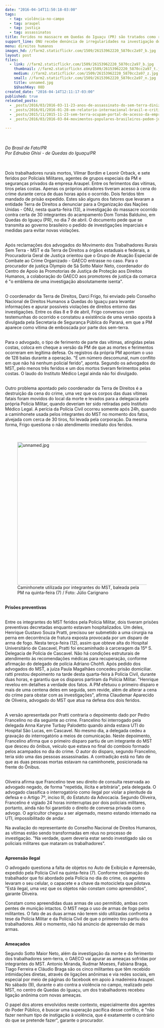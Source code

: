 ```yaml
---
date: "2016-04-14T11:50:18-03:00"
tags:
  - tag: violência-no-campo
  - tag: araupel
  - tag: justiça
  - tag: assassinatos
title: Feridos no massacre em Quedas do Iguaçu (PR) são tratados como réus
support_line: ONU recebe denúncia de irregularidades na investigação do assassinato de dois trabalhadores rurais sem-terra.
menu: direitos humanos
images_hd: //farm2.staticflickr.com/1509/26153962220_5870cc2a97_b.jpg
layout: post
files:
  - link: //farm2.staticflickr.com/1509/26153962220_5870cc2a97_b.jpg
    thumbnail: //farm2.staticflickr.com/1509/26153962220_5870cc2a97_t.jpg
    medium: //farm2.staticflickr.com/1509/26153962220_5870cc2a97_z.jpg
    small: //farm2.staticflickr.com/1509/26153962220_5870cc2a97_n.jpg
    title: unnamed.jpg
    $$hashKey: 08D
created_date: "2016-04-14T12:11:17-03:00"
published: true
releated_posts:
  - _posts/2016/03/2016-03-11-23-anos-de-assassinato-do-sem-terra-diniz-bento-da-silva-o-teixeirinha.md
  - _posts/2016/01/2016-01-28-em-relatorio-internacional-brasil-e-criticado-por-aumento-da-violencia-no-campo.md
  - _posts/2015/11/2015-11-23-sem-terra-ocupam-portal-de-acesso-da-empresa-araupel-no-parana.md
  - _posts/2016/03/2016-03-04-movimentos-populares-brasileiros-pedem-justica-para-berta-caceres.md

---
```

<p><br />
<br />
<em>Do Brasil de Fato/PR<br />
Por Ednubia Ghisi - de Quedas do Igua&ccedil;u/PR</em></p>

<p><br />
<br />
Dois trabalhadores rurais mortos, Vilmar Bordim e Leonir Orback, e sete feridos por Policiais Militares, agentes de grupos especiais da PM e seguran&ccedil;as privados da empresa Araupel. Entre os ferimentos das v&iacute;timas, tiros pelas costas. Apenas os pr&oacute;prios atiradores tiveram acesso &agrave; cena do crime durante cerca de duas horas ap&oacute;s o ocorrido. Dois feridos t&ecirc;m mandado de pris&atilde;o expedido. Estes s&atilde;o alguns dos fatores que levaram a entidade Terra de Direitos a denunciar para a Organiza&ccedil;&atilde;o das Na&ccedil;&otilde;es Unidas - ONU, nesta quarta-feira (13), a investiga&ccedil;&atilde;o do massacre ocorrido contra certa de 30 integrantes do acampamento Dom Tom&aacute;s Baldu&iacute;no, em Quedas do Igua&ccedil;u (PR), no dia 7 de abril. O documento pede que se transmita ao governo brasileiro o pedido de investiga&ccedil;&otilde;es imparciais e medidas para evitar novas viola&ccedil;&otilde;es.</p>

<p><br />
Ap&oacute;s reclama&ccedil;&otilde;es dos advogados do Movimento dos Trabalhadores Rurais Sem Terra - MST e da Terra de Direitos a &oacute;rg&atilde;os estaduais e federais, a Procuradoria Geral de Justi&ccedil;a orientou que o Grupo de Atua&ccedil;&atilde;o Especial de Combate ao Crime Organizado - GAECO entrasse no caso. Para o procurador de justi&ccedil;a Olympio de S&aacute; Sotto Maior Neto, coordenador do Centro de Apoio &agrave;s Promotorias de Justi&ccedil;a de Prote&ccedil;&atilde;o aos Direitos Humanos, a colabora&ccedil;&atilde;o do GAECO aos promotores de justi&ccedil;a da comarca &eacute; &quot;o emblema de uma investiga&ccedil;&atilde;o absolutamente isenta&quot;.</p>

<p><br />
O coordenador da Terra de Direitos, Darci Frigo, foi enviado pelo Conselho Nacional de Direitos Humanos a Quedas do Igua&ccedil;u para levantar informa&ccedil;&otilde;es e apurar poss&iacute;veis viola&ccedil;&otilde;es de direitos entorno das investiga&ccedil;&otilde;es. Entre os dias 8 e 9 de abril, Frigo conversou com testemunhas do ocorrido e constatou a exist&ecirc;ncia de uma vers&atilde;o oposta &agrave; divulgada pela Secretaria de Seguran&ccedil;a P&uacute;blica do Paran&aacute;, em que a PM aparece como v&iacute;tima de emboscada por parte dos sem-terra.</p>

<p><br />
Para o advogado, o tipo de ferimento de parte das v&iacute;timas, atingidas pelas costas, coloca em cheque a vers&atilde;o da PM de que as mortes e ferimentos ocorreram em leg&iacute;tima defesa. Os registros da pr&oacute;pria PM apontam o uso de 128 balas durante a opera&ccedil;&atilde;o. &quot;&Eacute; um n&uacute;mero descomunal, num conflito em que n&atilde;o h&aacute; nenhum policial ferido&quot;, aponta. Segundo os advogados do MST, pelo menos tr&ecirc;s feridos e um dos mortos tiveram ferimentos pelas costas. O laudo do Instituto M&eacute;dico Legal ainda n&atilde;o foi divulgado.</p>

<p><br />
Outro problema apontado pelo coordenador da Terra de Direitos &eacute; a destrui&ccedil;&atilde;o da cena do crime, uma vez que os corpos das duas v&iacute;timas fatais foram movidos do local da morte e levados para a delegacia pela pr&oacute;pria Pol&iacute;cia Militar, quando deveriam ter sido retiradas pelo Instituto M&eacute;dico Legal. A per&iacute;cia da Pol&iacute;cia Civil ocorreu somente ap&oacute;s 24h, quando a caminhonete usada pelos integrantes do MST no momento dos fatos, alvejada com cerca de 30 tiros, foi levada pela corpora&ccedil;&atilde;o. Da mesma forma, Frigo questiona o n&atilde;o atendimento imediato dos feridos.<br />
<br />
&nbsp;</p>

<figure class="image"><img alt="unnamed.jpg" height="466" src="//farm2.staticflickr.com/1509/26153962220_5870cc2a97_b.jpg" width="700" />
<figcaption>Caminhonete utilizada por integrantes do MST, baleada pela PM na quinta-feira (7) / Foto: J&uacute;lio Carignano</figcaption>
</figure>

<p><br />
<strong>Pris&otilde;es preventivas</strong></p>

<p><br />
Entre os integrantes do MST feridos pela Pol&iacute;cia Militar, dois tiveram pris&otilde;es preventivas decretadas enquanto estavam hospitalizados. Um deles, Henrique Gustavo Souza Pratti, precisou ser submetido a uma cirurgia na perna em decorr&ecirc;ncia de fratura exposta provocada por um disparo de arma de fogo. Nesta ter&ccedil;a-feira (12), assim que obteve alta do Hospital Universit&aacute;rio de Cascavel, Pratti foi encaminhado &agrave; carceragem da 15&ordm; S. Delegacia de Pol&iacute;cia de Cascavel. N&atilde;o h&aacute; condi&ccedil;&otilde;es estruturais de atendimento &agrave;s recomenda&ccedil;&otilde;es m&eacute;dicas para recupera&ccedil;&atilde;o, conforme afirma&ccedil;&atilde;o do delegado de pol&iacute;cia Adriano Chohfi. Ap&oacute;s pedido dos advogados do MST, a ju&iacute;za Paula Magalh&atilde;es concedeu pris&atilde;o domiciliar.<br />
ratti prestou depoimento na tarde desta quarta-feira &agrave; Pol&iacute;cia Civil, durante duas horas, e garantiu que os disparos partiram da Pol&iacute;cia Militar. &quot;Henrique revelou em detalhes a verdade dos fatos. A PM efetuou o primeiro disparo e mais de uma centena deles em seguida, sem revide, al&eacute;m de alterar a cena do crime para obstar com as investiga&ccedil;&otilde;es&quot;, afirma Claudemar Aparecido de Oliveira, advogado do MST que atua na defesa dos dois feridos.</p>

<p><br />
A vers&atilde;o apresentada por Pratti contraria o depoimento dado por Pedro Francelino no dia seguinte ao crime. Francelino foi interrogado pela delegada Anna Karyne Turbay Palodetto quando ainda estava UTI do Hospital S&atilde;o Lucas, em Cascavel. No mesmo dia, a delegada cedeu a grava&ccedil;&atilde;o do interrogat&oacute;rio a meios de comunica&ccedil;&atilde;o. Neste depoimento, Francelino afirma que o primeiro disparo partiu de um integrante do MST que desceu do &ocirc;nibus, ve&iacute;culo que estava no final do comboio formado pelos acampados no dia do crime. O autor do disparo, segundo Francelino, teria sido uma das pessoas assassinadas. A contradi&ccedil;&atilde;o est&aacute; no fato de que as duas pessoas mortas estavam na caminhonete, posicionada na frente do &Ocirc;nibus.</p>

<p><br />
Oliveira afirma que Francelino teve seu direito de consulta reservada ao advogado negado, de forma &quot;repetida, il&iacute;cita e arbitr&aacute;ria&quot;, pela delegada. O advogado classifica o interrogat&oacute;rio como ilegal por violar a plenitude da defesa e o Artigo 7&ordm;, inciso III, do Estatuto da Advocacia. Segundo Oliveira, Francelino &eacute; vigiado 24 horas ininterruptas por dois policiais militares, portanto, ainda n&atilde;o foi garantido o direito de conversa privada com o advogo. O agricultor chegou a ser algemado, mesmo estando internado na UTI, impossibilitado de andar.</p>

<p>Na avalia&ccedil;&atilde;o do representante do Conselho Nacional de Direitos Humanos, as v&iacute;timas est&atilde;o sendo transformadas em r&eacute;us no processo de investiga&ccedil;&atilde;o. &quot;Na verdade, quem deveria estar sendo investigado s&atilde;o os policiais militares que mataram os trabalhadores&quot;.</p>

<p><br />
<strong>Apreens&atilde;o ilegal</strong></p>

<p>O advogado questiona a falta de objetos no Auto de Exibi&ccedil;&atilde;o e Apreens&atilde;o, expedido pela Pol&iacute;cia Civil na quinta-feira (7). Conforme reclama&ccedil;&atilde;o do trabalhador que foi abordado pela Pol&iacute;cia no dia do crime, os agentes levaram o seu celular, o capacete e a chave da motocicleta que pilotava. &quot;Est&aacute; ilegal, uma vez que os objetos n&atilde;o constam como apreendidos&quot;, garante Oliveira.</p>

<p>Constam como apreendidas duas armas de uso permitido, ambas com pentes de muni&ccedil;&atilde;o intactos. O MST nega o uso de armas de fogo pelos militantes. O fato de as duas armas n&atilde;o terem sido utilizadas confronta a tese da Pol&iacute;cia Militar e da Pol&iacute;cia Civil de que o primeiro tiro partiu dos trabalhadores. At&eacute; o momento, n&atilde;o h&aacute; an&uacute;ncio de apreens&atilde;o de mais armas.</p>

<p><br />
<strong>Amea&ccedil;ados</strong></p>

<p>Segundo Sotto Maior Neto, al&eacute;m da investiga&ccedil;&atilde;o da morte e do ferimento dos trabalhadores sem-terra, o GAECO vai apurar as amea&ccedil;as sofridas por integrantes do MST. Antonio Miranda, Rudmar Moeses, Fabiana Braga, Tiago Ferreira e Cl&aacute;udio Braga s&atilde;o os cinco militantes que t&ecirc;m recebido intimida&ccedil;&otilde;es diretas, atrav&eacute;s de liga&ccedil;&otilde;es an&ocirc;nimas e via redes sociais, em especial por meio de p&aacute;ginas do facebook em apoio &agrave; madeireira Araupel. No s&aacute;bado (9), durante o ato contra a viol&ecirc;ncia no campo, realizado pelo MST, no centro de Quedas do Igua&ccedil;u, um dos trabalhadores recebeu liga&ccedil;&atilde;o an&ocirc;nima com novas amea&ccedil;as.</p>

<p>O papel dos atores envolvidos neste contexto, especialmente dos agentes do Poder P&uacute;blico, &eacute; buscar uma supera&ccedil;&atilde;o pac&iacute;fica desse conflito, e &quot;n&atilde;o fazer nenhum tipo de instiga&ccedil;&atilde;o &agrave; viol&ecirc;ncia, que &eacute; exatamente o contr&aacute;rio do que se pretende fazer&quot;, garante o procurador.</p>
